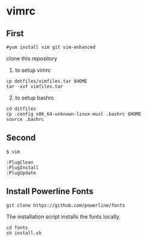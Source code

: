# vimrc

## First
```
#yum install vim git vim-enhanced
```
clone this repository
1. to setup vimrc
```
cp dotfiles/vimfiles.tar $HOME
tar -xvf vimfiles.tar
```
2. to setup bashrc
```
cd ditfiles
cp .config x86_64-unknown-linux-musl .bashrc $HOME
source .bashrc
```

## Second
```
$ vim

:PlugClean
:PlugInstall
:PlugUpdate
```

## Install Powerline Fonts
```
git clone https://github.com/powerline/fonts
```
The installation script installs the fonts locally.
```
cd fonts
sh install.sh
```

